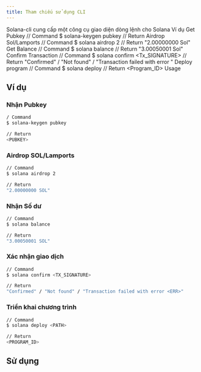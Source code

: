 ```yaml
---
title: Tham chiếu sử dụng CLI
---
```


Solana-cli cung cấp một công cụ giao diện dòng lệnh cho Solana Ví dụ Get Pubkey // Command $ solana-keygen pubkey // Return <Pubkey> Airdrop Sol/Lamports // Command $ solana airdrop 2 // Return "2.00000000 Sol" Get Balance // Command $ solana balance // Return "3.00050001 Sol" Confirm Transaction // Command $ solana confirm <Tx_SIGNATURE> // Return "Confirmed" / "Not found" / "Transaction failed with error <Err>" Deploy program // Command $ solana deploy <Path> // Return <Program_ID> Usage

## Ví dụ

### Nhận Pubkey

```bash
/ Command
$ solana-keygen pubkey

// Return
<PUBKEY>
```

### Airdrop SOL/Lamports

```bash
// Command
$ solana airdrop 2

// Return
"2.00000000 SOL"
```

### Nhận Số dư

```bash
// Command
$ solana balance

// Return
"3.00050001 SOL"
```

### Xác nhận giao dịch

```bash
// Command
$ solana confirm <TX_SIGNATURE>

// Return
"Confirmed" / "Not found" / "Transaction failed with error <ERR>"
```

### Triển khai chương trình

```bash
// Command
$ solana deploy <PATH>

// Return
<PROGRAM_ID>
```

## Sử dụng
###
```text

```

